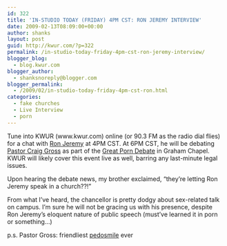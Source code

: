 ```yaml
---
id: 322
title: 'IN-STUDIO TODAY (FRIDAY) 4PM CST: RON JEREMY INTERVIEW'
date: 2009-02-13T08:09:00+00:00
author: shanks
layout: post
guid: http://kwur.com/?p=322
permalink: /in-studio-today-friday-4pm-cst-ron-jeremy-interview/
blogger_blog:
  - blog.kwur.com
blogger_author:
  - shanksnoreply@blogger.com
blogger_permalink:
  - /2009/02/in-studio-today-friday-4pm-cst-ron.html
categories:
  - fake churches
  - Live Interview
  - porn
---
```

<div class="pf-content">
  <p>
    Tune into KWUR (www.kwur.com) online (or 90.3 FM as the radio dial flies) for a chat with <a href="http://en.wikipedia.org/wiki/Ron_jeremy">Ron Jeremy</a> at 4PM CST. At 6PM CST, he will be debating <a href="http://en.wikipedia.org/wiki/Craig_Gross">Pastor Craig Gross</a> as part of the <a href="http://www.porndebate.com/">Great Porn Debate</a> in Graham Chapel. KWUR will likely cover this event live as well, barring any last-minute legal issues.
  </p>
  
  <p>
    Upon hearing the debate news, my brother exclaimed, “they’re letting Ron Jeremy speak in a church??!”
  </p>
  
  <p>
    From what I’ve heard, the chancellor is pretty dodgy about sex-related talk on campus. I’m sure he will not be gracing us with his presence, despite Ron Jeremy’s eloquent nature of public speech (must’ve learned it in porn or something…)
  </p>
  
  <p>
    p.s. Pastor Gross: friendliest <a href="http://www.thebestpageintheuniverse.net/c.cgi?u=spot_the_pedo">pedosmile</a> ever
  </p>
</div>